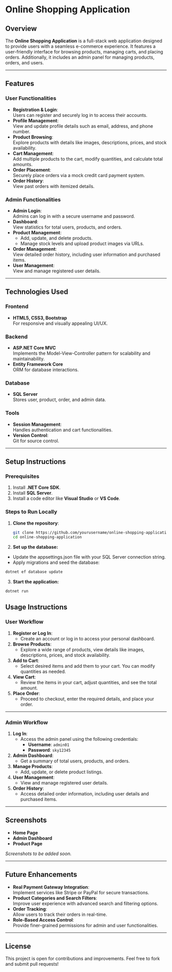 # Online Shopping Application

## Overview
The **Online Shopping Application** is a full-stack web application designed to provide users with a seamless e-commerce experience. It features a user-friendly interface for browsing products, managing carts, and placing orders. Additionally, it includes an admin panel for managing products, orders, and users.

---

## Features

### User Functionalities
- **Registration & Login**:  
  Users can register and securely log in to access their accounts.
- **Profile Management**:  
  View and update profile details such as email, address, and phone number.
- **Product Browsing**:  
  Explore products with details like images, descriptions, prices, and stock availability.
- **Cart Management**:  
  Add multiple products to the cart, modify quantities, and calculate total amounts.
- **Order Placement**:  
  Securely place orders via a mock credit card payment system.
- **Order History**:  
  View past orders with itemized details.

### Admin Functionalities
- **Admin Login**:  
  Admins can log in with a secure username and password.
- **Dashboard**:  
  View statistics for total users, products, and orders.
- **Product Management**:  
  - Add, update, and delete products.
  - Manage stock levels and upload product images via URLs.
- **Order Management**:  
  View detailed order history, including user information and purchased items.
- **User Management**:  
  View and manage registered user details.

---

## Technologies Used

### Frontend
- **HTML5, CSS3, Bootstrap**  
  For responsive and visually appealing UI/UX.

### Backend
- **ASP.NET Core MVC**  
  Implements the Model-View-Controller pattern for scalability and maintainability.
- **Entity Framework Core**  
  ORM for database interactions.

### Database
- **SQL Server**  
  Stores user, product, order, and admin data.

### Tools
- **Session Management**:  
  Handles authentication and cart functionalities.
- **Version Control**:  
  Git for source control.

---

## Setup Instructions

### Prerequisites
1. Install **.NET Core SDK**.
2. Install **SQL Server**.
3. Install a code editor like **Visual Studio** or **VS Code**.

### Steps to Run Locally
1. **Clone the repository**:
   ```bash
   git clone https://github.com/yourusername/online-shopping-application.git
   cd online-shopping-application
    ```


2. **Set up the database:**
- Update the appsettings.json file with your SQL Server connection string.
- Apply migrations and seed the database:
```bash
dotnet ef database update
```

3. **Start the application:**
```bash
dotnet run
```

## Usage Instructions

### User Workflow
1. **Register or Log In**:  
   - Create an account or log in to access your personal dashboard.
2. **Browse Products**:  
   - Explore a wide range of products, view details like images, descriptions, prices, and stock availability.
3. **Add to Cart**:  
   - Select desired items and add them to your cart. You can modify quantities as needed.
4. **View Cart**:  
   - Review the items in your cart, adjust quantities, and see the total amount.
5. **Place Order**:  
   - Proceed to checkout, enter the required details, and place your order.

---

### Admin Workflow
1. **Log In**:  
   - Access the admin panel using the following credentials:  
     - **Username**: `admin01`  
     - **Password**: `sky12345`
2. **Admin Dashboard**:  
   - Get a summary of total users, products, and orders.
3. **Manage Products**:  
   - Add, update, or delete product listings.
4. **User Management**:  
   - View and manage registered user details.
5. **Order History**:  
   - Access detailed order information, including user details and purchased items.

---

## Screenshots
- **Home Page**
- **Admin Dashboard**
- **Product Page**

*Screenshots to be added soon.*

---

## Future Enhancements
- **Real Payment Gateway Integration**:  
  Implement services like Stripe or PayPal for secure transactions.
- **Product Categories and Search Filters**:  
  Improve user experience with advanced search and filtering options.
- **Order Tracking**:  
  Allow users to track their orders in real-time.
- **Role-Based Access Control**:  
  Provide finer-grained permissions for admin and user functionalities.

---

## License
This project is open for contributions and improvements. Feel free to fork and submit pull requests!